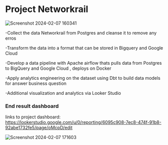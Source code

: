 # Project Networkrail


![Screenshot 2024-02-07 160341](https://github.com/nolthee/Project-Networkrail-airflow-dbt/assets/140685431/5abf4829-62f3-442e-9768-785915605222)



-Collect the data Networkrail from Postgres and cleanse it to remove any erros

-Transform the data into a format that can be stored in Bigquery and Google Cloud

-Develop a  data pipeline with Apache airflow thats pulls data from Postgres to BigQuery and Google Cloud , deploys on Docker 

-Apply analytics engineering on the dataset using Dbt to build data models for answer business question

-Additional visualization and analytics via Looker Studio

### End result dashboard

links to project dashboard: https://lookerstudio.google.com/u/0/reporting/6095c908-7ec8-474f-91b8-92abe1732fe5/page/oMcpD/edit

![Screenshot 2024-02-07 171603](https://github.com/nolthee/Project-Networkrail-airflow-dbt/assets/140685431/1b6b1dc4-4c68-4e04-b2a5-a8eadec1f807)

